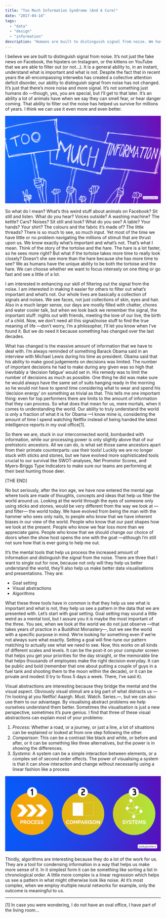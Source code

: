 ```yaml
---
title: "Too Much Information Syndrome (And A Cure)"
date: "2017-04-14"
tags: 
  - "data"
  - "design"
  - "information"
description: "Humans are built to distinguish signal from noise. We have a general ability to, in an instant, understand what is important and what is not. With more and more distraction and noise heading our way, we need the mental tools to do the heavy lifting for us. Read on to learn about three mental tool that not only help us better understand the world, but also help us make better data visualisations and presentations."
---
```


I believe we are built to distinguish signal from noise. It’s not just the fake news on Facebook, the hipsters on Instagram, or the kittens on YouTube that we are able to filter out (or not…). It is a general ability to, in an instant, understand what is important and what is not. Despite the fact that in recent years the all-encompassing interwebs has created a collective attention deficit disorder, our ability to distinguish signal from noise has not changed. It’s just that there’s more noise and more signal. It’s not something just humans do —though, yes, you are special, but I’ll get to that later. It’s an ability a lot of animals have when we say they can smell fear, or hear danger coming. That ability to filter out the noise has helped us survive for millions of years. I think we can use it even more and even better.

![Too much information - A crowd with signs](images/20170414-too-much-information-protest-crowd-1024x576.png)

So what do I mean? What’s this weird stuff about animals on Facebook? Sit still and listen. What do you hear? Voices outside? A washing machine? The kettle? Cars? Noises? Sit still and look? What do you see? A table? Your hands? Your shirt? The colours and the fabric it’s made of? The little threads? There is so much to see, so much input. Yet most of the time we have little or no problem navigating the millions of stimuli that are thrust upon us. We know exactly what’s important and what’s not. That’s what I mean. Think of the story of the tortoise and the hare. The hare is a lot faster, so he sees more right? But what if the tortoise takes more time to really look closely? Doesn’t she see more than the hare because she has more time to see? We as humans have the unique ability to be both the tortoise and the hare. We can choose whether we want to focus intensely on one thing or go fast and see a little of a lot.

I am interested in enhancing our skill of filtering out the signal from the noise. I am interested in making it easier for others to filter out what’s important and what’s not. Our whole lives are basically a collection of signals and noises. We see faces, not just collections of skin, eyes and hair. Also in a much larger sense, our days are mostly filled with chatter, chores and water cooler talk, but when we look back we remember the signal, the important stuff: nights out with friends, meeting the love of our live, the birth of a child. Now, we don’t need all this signal/noise stuff to find the true meaning of life —don’t worry, I’m a philosopher, I’ll let you know when I’ve found it. But we do need it because something has changed over the last decades.

What has changed is the massive amount of information that we have to deal with. I’m always reminded of something Barack Obama said in an interview with Michael Lewis during his time as president. Obama said that his ability to make good judgements on decisions was limited. The number of important decisions he had to make during any given was so high that inevitably a ‘decision fatigue’ would set in. His remedy was to limit the number of decisions as much as possible. One thing he did was make sure he would always have the same set of suits hanging ready in the morning so he would not have to spend time considering what to wear and spend his ‘decision energy’ on something as trivial as that. This tells me one important thing: even for top performers there are limits to the amount of information that they can process. So what does that mean for us, mere mortals, when it comes to understanding the world. Our ability to truly understand the world is only a fraction of what it is for Obama —I know mine is, considering the amount of time I spend watching Netflix instead of being handed the latest intelligence reports in my oval office\[1\].

So there we are, stuck in our interconnected world, bombarded with information, while our processing power is only slightly above that of our prehistoric ancestors. All we can do, is what set those same ancestors apart from their primate counterparts: use their tools! Luckily we are no longer stuck with sticks and stones, but we have evolved more sophisticated tools crucial to our survival like SWOT-analyses, Net Promotor Scores, and Myers-Briggs Type Indicators to make sure our teams are performing at their best hunting those deer.

\[THE END\]

No but seriously, after the iron age, we have now entered the mental age where tools are made of thoughts, concepts and ideas that help us filter the world around us. Looking at the world through the eyes of someone only using sticks and stones, would be very different from the way we look at —and filter— the world today. We have evolved from being the man with the hammer who sees only nails, to people who know that we have inherent biases in our view of the world. People who know that our past shapes how we look at the present. People who know we fear loss more than we appreciate gains. People who know that we should change our choice of doors when the show host opens the one with the goat —although I’m still not sure how that is ever going to help me out.

It’s the mental tools that help us process the increased amount of information and distinguish the signal from the noise. There are three that I want to single out for now, because not only will they help us better understand the world, they’ll also help us make better data visualisations and presentations. They are:

- Goal setting
- Visual abstractions
- Algorithms

What these three tools have in common is that they help us see what is important and what is not, they help us see a pattern in the data that we are presented with. Let’s start with goal setting. Goal setting may sound a little weird as a mental tool, but I assure you it is maybe the most important of the three. You see, when we look at the world we do not just observe —that takes years of practice in a Buddhist Monastery—, but we see the world with a specific purpose in mind. We’re looking for something even if we’re not always sure what exactly. Setting a goal will fine-tune our pattern matching to actually see what we need to see. Now, this works on all kinds of different scales and levels. It can be the post-it on your computer screen that helps you get your priorities for the day straight, or the memorable line that helps thousands of employees make the right decision everyday. It can be public and bold (remember that one about putting a couple of guys in a fuel tank and shooting them to the moon within the decade), or it can be private and modest (I try to floss 5 days a week. There, I’ve said it).

Visual abstractions are interesting because they bridge the mental and the visual aspect. Obviously visual stimuli are a big part of what distracts us — I’m looking at you Netflix! Aaargh. Must. Watch. Series.—, but we can also use them to our advantage. By visualising abstract problems we help ourselves understand them better. Sometimes the visualisation is just a new perspective, sometimes it’s pure genius. I find that three of these visual abstractions can explain most of your problems:

1. _Process_: Whether a road, or a journey, or just a line, a lot of situations can be explained or looked at from one step following the other.
2. _Comparison_: This can be a contrast like black and white, or before and after, or it can be something like three alternatives, but the power is in showing the differences.
3. _Systems_: A system can be a simple interaction between elements, or a complex set of second order effects. The power of visualising a system is that it can show interaction and change without necessarily using a linear fashion like a process

![](images/20170414-process-comparison-system-1-1024x492.png)

Thirdly, algorithms are interesting because they do a lot of the work for us. They are a tool for condensing information in a way that helps us make more sense of it. In it simplest form it can be something like sorting a list in chronological order. A little more complex is a linear regression which helps us see a pattern in what might otherwise look like noise. At it’s most complex, when we employ multiple neural networks for example, only the outcome is meaningful to us.

* * *

\[1\] In case you were wondering, I do not have an oval office, I have part of the living room…
